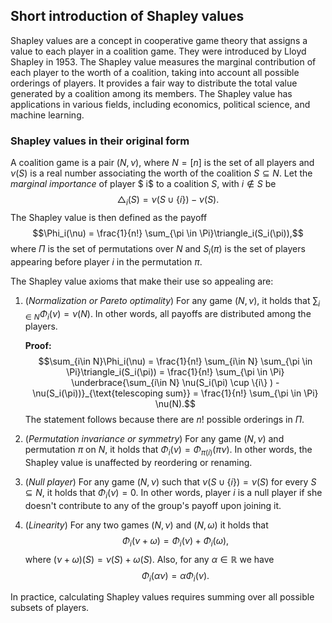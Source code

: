
## Short introduction of Shapley values

Shapley values are a concept in cooperative game theory that assigns a value to each player in a coalition game. They were introduced by Lloyd Shapley in 1953. The Shapley value measures the marginal contribution of each player to the worth of a coalition, taking into account all possible orderings of players. It provides a fair way to distribute the total value generated by a coalition among its members. The Shapley value has applications in various fields, including economics, political science, and machine learning.

### Shapley values in their original form

A coalition game is a pair $(N, \nu)$, where $N = [n]$ is the set of all players and $\nu(S)$ is a real number associating the worth of the coalition $S \subseteq N$.
Let the *marginal importance* of player $ i$ to a coalition $S$, with $i \notin S$ be
$$\triangle_i(S) = \nu(S \cup \{i\} ) - \nu(S).$$
The Shapley value is then defined as the payoff
$$\Phi_i(\nu) = \frac{1}{n!} \sum_{\pi \in \Pi}\triangle_i(S_i(\pi)),$$
 where $\Pi$ is the set of permutations over $N$ and $S_i(\pi)$ is the set of players appearing before player $i$ in the permutation $\pi$.

The Shapley value axioms that make their use so appealing are:

1. (*Normalization or Pareto optimality*) For any game $(N, \nu)$, it holds that $\sum_{i\in N}\Phi_i(\nu) = \nu(N)$. In other words, all payoffs are distributed among the players.

   **Proof:**
   $$\sum_{i\in N}\Phi_i(\nu) = \frac{1}{n!} \sum_{i\in N} \sum_{\pi \in \Pi}\triangle_i(S_i(\pi)) = \frac{1}{n!}  \sum_{\pi \in \Pi} \underbrace{\sum_{i\in N} \nu(S_i(\pi) \cup \{i\} ) - \nu(S_i(\pi))}_{\text{telescoping sum}} = \frac{1}{n!}  \sum_{\pi \in \Pi} \nu(N).$$
   The statement follows because there are $n!$ possible orderings in $\Pi$.

2. (*Permutation invariance or symmetry*) For any game $(N, \nu)$ and permutation  $\pi$ on $N$, it holds that $\Phi_i(\nu) = \Phi_{\pi(i)}(\pi\nu)$. In other words, the Shapley value is unaffected by reordering or renaming.

3. (*Null player*) For any game $(N, \nu)$ such that $\nu(S \cup \{i\} ) = \nu(S)$ for every $S \subseteq N$, it holds that $\Phi_i(\nu) = 0$. In other words, player $i$ is a null player if she doesn't contribute to any of the group's payoff upon joining it.
4. (*Linearity*) For any two games $(N, \nu)$ and $(N, \omega)$ it holds that 
   $$ \Phi_i(\nu + \omega) = \Phi_i(\nu) + \Phi_i(\omega),$$
   where $(\nu + \omega)(S) = \nu(S) + \omega(S)$. Also, for any $\alpha \in \mathbb{R}$ we have
   $$ \Phi_i(\alpha \nu) = \alpha \Phi_i(\nu).$$

In practice, calculating Shapley values requires summing over all possible subsets of players.
